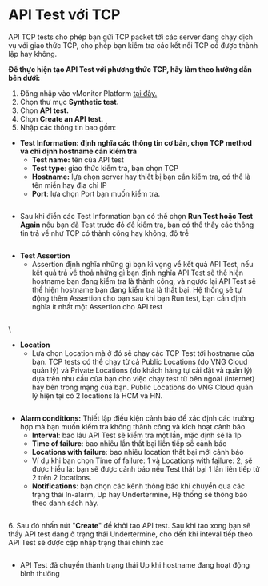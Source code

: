 # API Test với TCP

API TCP tests cho phép bạn gửi TCP packet tới các server đang chạy dịch vụ với giao thức TCP, cho phép bạn kiểm tra các kết nối TCP có được thành lập hay không.

**Để thực hiện tạo API Test với phương thức TCP, hãy làm theo hướng dẫn bên dưới:**

1. Đăng nhập vào vMonitor Platform [tại đây.](https://hcm-3.console.vngcloud.vn/vmonitor) 
2. Chọn thư mục **Synthetic test.**
3. Chọn **API test.**
4. Chọn **Create an API test.**
5. Nhập các thông tin bao gồm:

* **Test Information: định nghĩa các thông tin cơ bản, chọn TCP method và chỉ định hostname cần kiểm tra**
  * **Test name:** tên của API test
  * **Test type**: giao thức kiểm tra, bạn chọn TCP 
  * **Hostname:** lựa chọn server hay thiết bị bạn cần kiểm tra, có thể là tên miền hay địa chỉ IP
  * **Port**: lựa chọn Port bạn muốn kiểm tra.

<figure><img src="https://docs-admin.vngcloud.vn/download/attachments/59803719/image2022-8-29_17-33-44.png?version=1&#x26;modificationDate=1686544482000&#x26;api=v2" alt=""><figcaption></figcaption></figure>

* Sau khi điền các Test Information bạn có thể chọn **Run Test hoặc Test Again** nếu bạn đã Test trước đó để kiểm tra, bạn có thể thấy các thông tin trả về như TCP có thành công hay không, độ trễ

<figure><img src="https://docs-admin.vngcloud.vn/download/attachments/59803719/image2022-8-29_17-36-2.png?version=1&#x26;modificationDate=1686544483000&#x26;api=v2" alt=""><figcaption></figcaption></figure>

* **Test Assertion**
  * Assertion định nghĩa những gì bạn kì vọng về kết quả API Test, nếu kết quả trả về thoả những gì bạn định nghĩa API Test sẽ thể hiện hostname bạn đang kiểm tra là thành công, và ngược lại API Test sẽ thể hiện hostname bạn đang kiểm tra là thất bại. Hệ thống sẽ tự động thêm Assertion cho bạn sau khi bạn Run test, bạn cần định nghĩa ít nhất một Assertion cho API test

<figure><img src="https://docs-admin.vngcloud.vn/download/attachments/59803719/image2022-8-29_17-37-59.png?version=1&#x26;modificationDate=1686544483000&#x26;api=v2" alt=""><figcaption></figcaption></figure>

\


* **Location** 
  * Lựa chọn Location mà ở đó sẽ chạy các TCP Test tới hostname của bạn. TCP tests có thể chạy từ cả Public Locations (do VNG Cloud quản lý) và Private Locations (do khách hàng tự cài đặt và quản lý) dựa trên nhu cầu của bạn cho việc chạy test từ bên ngoài (internet) hay bên trong mạng của bạn. Public Locations do VNG Cloud quản lý hiện tại có 2 locations là HCM và HN.

<figure><img src="https://docs-admin.vngcloud.vn/download/attachments/59803719/image2022-8-29_16-42-28.png?version=1&#x26;modificationDate=1686544483000&#x26;api=v2" alt=""><figcaption></figcaption></figure>

* **Alarm conditions:** Thiết lập điều kiện cảnh báo để xác định các trường hợp mà bạn muốn kiểm tra không thành công và kích hoạt cảnh báo.
  * **Interval**: bao lâu API Test sẽ kiểm tra một lần, mặc định sẽ là 1p
  * **Time of failure**: bao nhiêu lần thất bại liên tiếp sẽ cảnh báo
  * **Locations with failure**: bao nhiêu location thất bại mới cảnh báo
  * Ví dụ khi bạn chọn Time of failure: 1 và Locations with failure: 2, sẽ được hiểu là: bạn sẽ được cảnh báo nếu Test thất bại 1 lần liên tiếp từ 2 trên 2 locations.
  * **Notifications**: bạn chọn các kênh thông báo khi chuyển qua các trạng thái In-alarm, Up hay Undertermine, Hệ thống sẽ thông báo theo danh sách này.

<figure><img src="https://docs-admin.vngcloud.vn/download/attachments/59803719/image2022-8-29_16-51-21.png?version=1&#x26;modificationDate=1686544483000&#x26;api=v2" alt=""><figcaption></figcaption></figure>

6\. Sau đó nhấn nút "**Create**" để khởi tạo API test. Sau khi tạo xong bạn sẽ thấy API test đang ở trạng thái Undertermine, cho đến khi inteval tiếp theo API Test sẽ được cập nhập trạng thái chính xác

<figure><img src="https://docs-admin.vngcloud.vn/download/attachments/59803719/image2022-8-29_17-39-27.png?version=1&#x26;modificationDate=1686544483000&#x26;api=v2" alt=""><figcaption></figcaption></figure>

* API Test đã chuyển thành trạng thái Up khi hostname đang hoạt động bình thường

<figure><img src="https://docs-admin.vngcloud.vn/download/attachments/59803719/image2022-8-29_17-42-31.png?version=1&#x26;modificationDate=1686544483000&#x26;api=v2" alt=""><figcaption></figcaption></figure>
